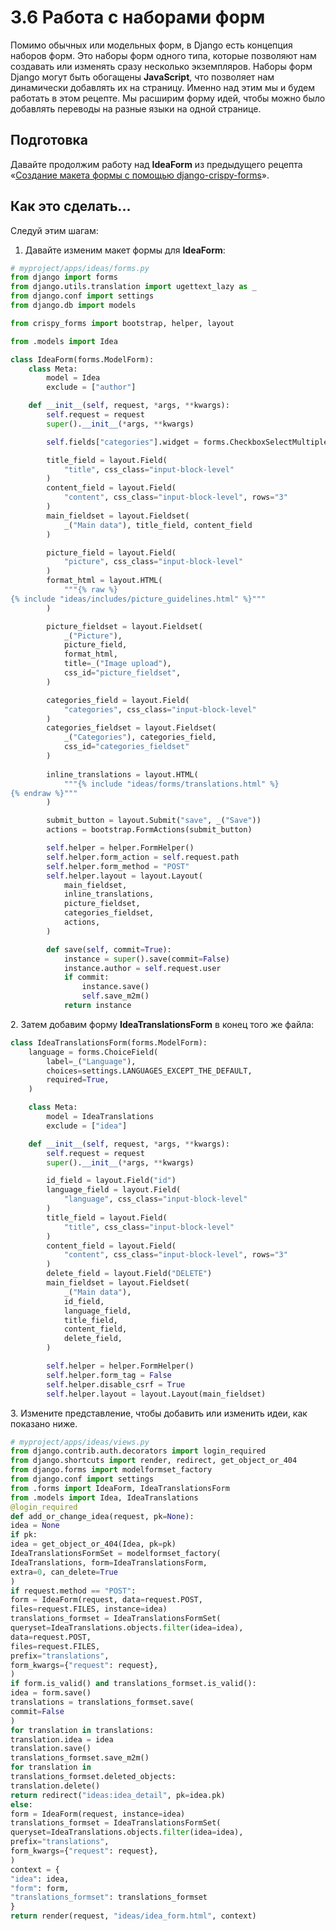 # 3.6 Работа с наборами форм

Помимо обычных или модельных форм, в Django есть концепция наборов форм. Это наборы форм одного типа, которые позволяют нам создавать или изменять сразу несколько экземпляров. Наборы форм Django могут быть обогащены **JavaScript**, что позволяет нам динамически добавлять их на страницу. Именно над этим мы и будем работать в этом рецепте. Мы расширим форму идей, чтобы можно было добавлять переводы на разные языки на одной странице.

## Подготовка

Давайте продолжим работу над **IdeaForm** из предыдущего рецепта «[Создание макета формы с помощью django-crispy-forms](3.5-sozdanie-maketa-formy-s-pomoshyu-django-crispy-forms.md)».

## Как это сделать...

Следуй этим шагам:

1. Давайте изменим макет формы для **IdeaForm**:

```python
# myproject/apps/ideas/forms.py
from django import forms
from django.utils.translation import ugettext_lazy as _
from django.conf import settings
from django.db import models

from crispy_forms import bootstrap, helper, layout

from .models import Idea

class IdeaForm(forms.ModelForm):
    class Meta:
        model = Idea
        exclude = ["author"]

    def __init__(self, request, *args, **kwargs):
        self.request = request
        super().__init__(*args, **kwargs)

        self.fields["categories"].widget = forms.CheckboxSelectMultiple()

        title_field = layout.Field(
            "title", css_class="input-block-level"
        )
        content_field = layout.Field(
            "content", css_class="input-block-level", rows="3"
        )
        main_fieldset = layout.Fieldset(
            _("Main data"), title_field, content_field
        )

        picture_field = layout.Field(
            "picture", css_class="input-block-level"
        )
        format_html = layout.HTML(
            """{% raw %}
{% include "ideas/includes/picture_guidelines.html" %}"""
        )

        picture_fieldset = layout.Fieldset(
            _("Picture"),
            picture_field,
            format_html,
            title=_("Image upload"),
            css_id="picture_fieldset",
        )

        categories_field = layout.Field(
            "categories", css_class="input-block-level"
        )
        categories_fieldset = layout.Fieldset(
            _("Categories"), categories_field,
            css_id="categories_fieldset"
        )
        
        inline_translations = layout.HTML(
            """{% include "ideas/forms/translations.html" %}
{% endraw %}"""
        )

        submit_button = layout.Submit("save", _("Save"))
        actions = bootstrap.FormActions(submit_button)

        self.helper = helper.FormHelper()
        self.helper.form_action = self.request.path
        self.helper.form_method = "POST"
        self.helper.layout = layout.Layout(
            main_fieldset,
            inline_translations,
            picture_fieldset,
            categories_fieldset,
            actions,
        )

        def save(self, commit=True):
            instance = super().save(commit=False)
            instance.author = self.request.user
            if commit:
                instance.save()
                self.save_m2m()
            return instance
```

2\. Затем добавим форму **IdeaTranslationsForm** в конец того же файла:

```python
class IdeaTranslationsForm(forms.ModelForm):
    language = forms.ChoiceField(
        label=_("Language"),
        choices=settings.LANGUAGES_EXCEPT_THE_DEFAULT,
        required=True,
    )

    class Meta:
        model = IdeaTranslations
        exclude = ["idea"]

    def __init__(self, request, *args, **kwargs):
        self.request = request
        super().__init__(*args, **kwargs)

        id_field = layout.Field("id")
        language_field = layout.Field(
            "language", css_class="input-block-level"
        )
        title_field = layout.Field(
            "title", css_class="input-block-level"
        )
        content_field = layout.Field(
            "content", css_class="input-block-level", rows="3"
        )
        delete_field = layout.Field("DELETE")
        main_fieldset = layout.Fieldset(
            _("Main data"),
            id_field,
            language_field,
            title_field,
            content_field,
            delete_field,
        )

        self.helper = helper.FormHelper()
        self.helper.form_tag = False
        self.helper.disable_csrf = True
        self.helper.layout = layout.Layout(main_fieldset)
```

3\. Измените представление, чтобы добавить или изменить идеи, как показано ниже.

```python
# myproject/apps/ideas/views.py
from django.contrib.auth.decorators import login_required
from django.shortcuts import render, redirect, get_object_or_404
from django.forms import modelformset_factory
from django.conf import settings
from .forms import IdeaForm, IdeaTranslationsForm
from .models import Idea, IdeaTranslations
@login_required
def add_or_change_idea(request, pk=None):
idea = None
if pk:
idea = get_object_or_404(Idea, pk=pk)
IdeaTranslationsFormSet = modelformset_factory(
IdeaTranslations, form=IdeaTranslationsForm,
extra=0, can_delete=True
)
if request.method == "POST":
form = IdeaForm(request, data=request.POST,
files=request.FILES, instance=idea)
translations_formset = IdeaTranslationsFormSet(
queryset=IdeaTranslations.objects.filter(idea=idea),
data=request.POST,
files=request.FILES,
prefix="translations",
form_kwargs={"request": request},
)
if form.is_valid() and translations_formset.is_valid():
idea = form.save()
translations = translations_formset.save(
commit=False
)
for translation in translations:
translation.idea = idea
translation.save()
translations_formset.save_m2m()
for translation in
translations_formset.deleted_objects:
translation.delete()
return redirect("ideas:idea_detail", pk=idea.pk)
else:
form = IdeaForm(request, instance=idea)
translations_formset = IdeaTranslationsFormSet(
queryset=IdeaTranslations.objects.filter(idea=idea),
prefix="translations",
form_kwargs={"request": request},
)
context = {
"idea": idea,
"form": form,
"translations_formset": translations_formset
}
return render(request, "ideas/idea_form.html", context)
```
